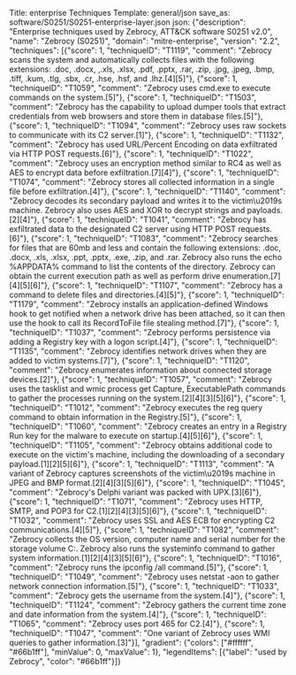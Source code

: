 Title: enterprise Techniques
Template: general/json
save_as: software/S0251/S0251-enterprise-layer.json
json: {"description": "Enterprise techniques used by Zebrocy, ATT&CK software S0251 v2.0", "name": "Zebrocy (S0251)", "domain": "mitre-enterprise", "version": "2.2", "techniques": [{"score": 1, "techniqueID": "T1119", "comment": "Zebrocy scans the system and automatically collects files with the following extensions: .doc, .docx, ,.xls, .xlsx, .pdf, .pptx, .rar, .zip, .jpg, .jpeg, .bmp, .tiff, .kum, .tlg, .sbx, .cr, .hse, .hsf, and .lhz.[4][5]"}, {"score": 1, "techniqueID": "T1059", "comment": "Zebrocy uses cmd.exe to execute commands on the system.[5]"}, {"score": 1, "techniqueID": "T1503", "comment": "Zebrocy has the capability to upload dumper tools that extract credentials from web browsers and store them in database files.[5]"}, {"score": 1, "techniqueID": "T1094", "comment": "Zebrocy uses raw sockets to communicate with its C2 server.[1]"}, {"score": 1, "techniqueID": "T1132", "comment": "Zebrocy has used URL/Percent Encoding on data exfiltrated via HTTP POST requests.[6]"}, {"score": 1, "techniqueID": "T1022", "comment": "Zebrocy uses an encryption method similar to RC4 as well as AES to encrypt data before exfiltration.[7][4]"}, {"score": 1, "techniqueID": "T1074", "comment": "Zebrocy stores all collected information in a single file before exfiltration.[4]"}, {"score": 1, "techniqueID": "T1140", "comment": "Zebrocy decodes its secondary payload and writes it to the victim\u2019s machine. Zebrocy also uses AES and XOR to decrypt strings and payloads.[2][4]"}, {"score": 1, "techniqueID": "T1041", "comment": "Zebrocy has exfiltrated data to the designated C2 server using HTTP POST requests.[6]"}, {"score": 1, "techniqueID": "T1083", "comment": "Zebrocy searches for files that are 60mb and less and contain the following extensions: .doc, .docx, .xls, .xlsx, .ppt, .pptx, .exe, .zip, and .rar. Zebrocy also runs the echo %APPDATA% command to list the contents of the directory. Zebrocy can obtain the current execution path as well as perform drive enumeration.[7][4][5][6]"}, {"score": 1, "techniqueID": "T1107", "comment": "Zebrocy has a command to delete files and directories.[4][5]"}, {"score": 1, "techniqueID": "T1179", "comment": "Zebrocy installs an application-defined Windows hook to get notified when a network drive has been attached, so it can then use the hook to call its RecordToFile file stealing method.[7]"}, {"score": 1, "techniqueID": "T1037", "comment": "Zebrocy performs persistence via adding a Registry key with a logon script.[4]"}, {"score": 1, "techniqueID": "T1135", "comment": "Zebrocy identifies network drives when they are added to victim systems.[7]"}, {"score": 1, "techniqueID": "T1120", "comment": "Zebrocy enumerates information about connected storage devices.[2]"}, {"score": 1, "techniqueID": "T1057", "comment": "Zebrocy uses the tasklist and wmic process get Capture, ExecutablePath commands to gather the processes running on the system.[2][4][3][5][6]"}, {"score": 1, "techniqueID": "T1012", "comment": "Zebrocy executes the reg query command to obtain information in the Registry.[5]"}, {"score": 1, "techniqueID": "T1060", "comment": "Zebrocy creates an entry in a Registry Run key for the malware to execute on startup.[4][5][6]"}, {"score": 1, "techniqueID": "T1105", "comment": "Zebrocy obtains additional code to execute on the victim's machine, including the downloading of a secondary payload.[1][2][5][6]"}, {"score": 1, "techniqueID": "T1113", "comment": "A variant of Zebrocy captures screenshots of the victim\u2019s machine in JPEG and BMP format.[2][4][3][5][6]"}, {"score": 1, "techniqueID": "T1045", "comment": "Zebrocy's Delphi variant was packed with UPX.[3][6]"}, {"score": 1, "techniqueID": "T1071", "comment": "Zebrocy uses HTTP, SMTP, and POP3 for C2.[1][2][4][3][5][6]"}, {"score": 1, "techniqueID": "T1032", "comment": "Zebrocy uses SSL and AES ECB for encrypting C2 communications.[4][5]"}, {"score": 1, "techniqueID": "T1082", "comment": "Zebrocy collects the OS version, computer name and serial number for the storage volume C:. Zebrocy also runs the systeminfo command to gather system information.[1][2][4][3][5][6]"}, {"score": 1, "techniqueID": "T1016", "comment": "Zebrocy runs the ipconfig /all command.[5]"}, {"score": 1, "techniqueID": "T1049", "comment": "Zebrocy uses netstat -aon to gather network connection information.[5]"}, {"score": 1, "techniqueID": "T1033", "comment": "Zebrocy gets the username from the system.[4]"}, {"score": 1, "techniqueID": "T1124", "comment": "Zebrocy gathers the current time zone and date information from the system.[4]"}, {"score": 1, "techniqueID": "T1065", "comment": "Zebrocy uses port 465 for C2.[4]"}, {"score": 1, "techniqueID": "T1047", "comment": "One variant of Zebrocy uses WMI queries to gather information.[3]"}], "gradient": {"colors": ["#ffffff", "#66b1ff"], "minValue": 0, "maxValue": 1}, "legendItems": [{"label": "used by Zebrocy", "color": "#66b1ff"}]}